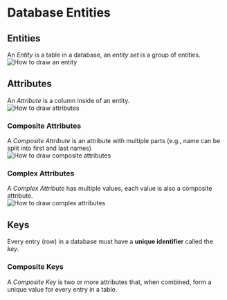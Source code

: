 # Database Entities 

## Entities
An *Entity* is a table in a database, an *entity set* is a group of entities.      
![How to draw an entity](images/entity.png)   


## Attributes 
An *Attribute* is a column inside of an entity.       
![How to draw attributes](images/attributes.png)


### Composite Attributes 
A *Composite Attribute* is an attribute with multiple parts (e.g., name can be split into first and last names)    
![How to draw composite attributes](images/compositeattributes.png)   

### Complex Attributes 
A *Complex Attribute* has multiple values, each value is also a composite attribute.     
![How to draw complex attributes](images/complexattributes.png)      


## Keys 
Every entry (row) in a database must have a **unique identifier** called the *key*.    

### Composite Keys
A *Composite Key* is two or more attributes that, when combined, form a unique value for every entry in a table. 
